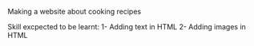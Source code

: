 Making a website about cooking recipes

Skill excpected to be learnt:
1- Adding text in HTML
2- Adding images in HTML